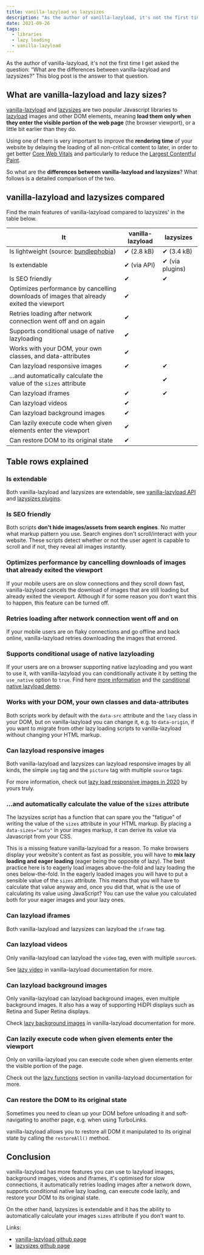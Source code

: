 ```yaml
---
title: vanilla-lazyload vs lazysizes
description: "As the author of vanilla-lazyload, it's not the first time I get asked the question: What are the differences between vanilla-lazyload and lazysizes? This blog post is the answer to that question."
date: 2021-09-26
tags:
  - libraries
  - lazy loading
  - vanilla-lazyload
---
```


As the author of vanilla-lazyload, it's not the first time I get asked the question: <q>What are the differences between vanilla-lazyload and lazysizes?</q> This blog post is the answer to that question.

## What are vanilla-lazyload and lazy sizes?

[vanilla-lazyload](https://github.com/verlok/vanilla-lazyload/) and [lazysizes](https://github.com/afarkas/lazysizes/) are two popular Javascript libraries to [lazyload](https://web.dev/lazy-loading/) images and other DOM elements, meaning <strong>load them only when they enter the visible portion of the web page</strong> (the browser viewport), or a little bit earlier than they do.

Using one of them is very important to improve the <strong>rendering time</strong> of your website by delaying the loading of all non-critical content to later, in order to get better [Core Web Vitals](https://web.dev/cwv) and particularly to reduce the [Largest Contentful Paint](https://web.dev/lcp).

So what are the <strong>differences between vanilla-lazyload and lazysizes</strong>? What follows is a detailed comparison of the two.

## vanilla-lazyload and lazysizes compared

Find the main features of vanilla-lazyload compared to lazysizes' in the table below.

| It                                                                                       | vanilla-lazyload | lazysizes       |
| ---------------------------------------------------------------------------------------- | ---------------- | --------------- |
| Is lightweight (source: [bundlephobia](https://bundlephobia.com/))                       | ✔ (2.8 kB)       | ✔ (3.4 kB)      |
| Is extendable                                                                            | ✔ (via API)      | ✔ (via plugins) |
| Is SEO friendly                                                                          | ✔                | ✔               |
| Optimizes performance by cancelling downloads of images that already exited the viewport | ✔                |                 |
| Retries loading after network connection went off and on again                           | ✔                |                 |
| Supports conditional usage of native lazyloading                                         | ✔                |                 |
| Works with your DOM, your own classes, and data-attributes                               | ✔                |                 |
| Can lazyload responsive images                                                           | ✔                | ✔               |
| ...and automatically calculate the value of the `sizes` attribute                        |                  | ✔               |
| Can lazyload iframes                                                                     | ✔                | ✔               |
| Can lazyload videos                                                                      | ✔                |                 |
| Can lazyload background images                                                           | ✔                |                 |
| Can lazily execute code when given elements enter the viewport                           | ✔                |                 |
| Can restore DOM to its original state                                                    | ✔                |                 |

## Table rows explained

### Is extendable

Both vanilla-lazyload and lazysizes are extendable, see [vanilla-lazyload API](https://www.github.com/verlok/vanilla-lazyload#-api) and [lazysizes plugins](https://github.com/aFarkas/lazysizes/tree/gh-pages/plugins).

### Is SEO friendly

Both scripts **don't hide images/assets from search engines**. No matter what markup pattern you use. Search engines don't scroll/interact with your website. These scripts detect whether or not the user agent is capable to scroll and if not, they reveal all images instantly.

### Optimizes performance by cancelling downloads of images that already exited the viewport

If your mobile users are on slow connections and they scroll down fast, vanilla-lazyload cancels the download of images that are still loading but already exited the viewport. Although if for some reason you don't want this to happen, this feature can be turned off.

### Retries loading after network connection went off and on

If your mobile users are on flaky connections and go offline and back online, vanilla-lazyload retries downloading the images that errored.

### Supports conditional usage of native lazyloading

If your users are on a browser supporting native lazyloading and you want to use it, with vanilla-lazyload you can conditionally activate it by setting the `use_native` option to `true`. Find here [more information](https://github.com/verlok/vanilla-lazyload#mixed-native-and-js-based-lazy-loading) and the [conditional native lazyload demo](https://www.andreaverlicchi.eu/vanilla-lazyload/demos/native_lazyload_conditional.html).

### Works with your DOM, your own classes and data-attributes

Both scripts work by default with the `data-src` attribute and the `lazy` class in your DOM, but on vanilla-lazyload you can change it, e.g. to `data-origin`, if you want to migrate from other lazy loading scripts to vanilla-lazyload without changing your HTML markup.

### Can lazyload responsive images

Both vanilla-lazyload and lazysizes can lazyload responsive images by all kinds, the simple `img` tag and the `picture` tag with multiple `source` tags.

For more information, check out [lazy load responsive images in 2020](https://www.andreaverlicchi.eu/lazy-load-responsive-images-in-2020-srcset-sizes-picture-webp/) by yours truly.

### ...and automatically calculate the value of the `sizes` attribute

The lazysizes script has a function that can spare you the "fatigue" of writing the value of the `sizes` attribute in your HTML markup. By placing a `data-sizes="auto"` in your images markup, it can derive its value via Javascript from your CSS.

This is a missing feature vanilla-lazyload for a reason. To make browsers display your website's content as fast as possible, you will have to <strong>mix lazy loading and eager loading</strong> (eager being the opposite of lazy). The best practice here is to eagerly load images above-the-fold and lazy loading the ones below-the-fold. In the eagerly loaded images you will have to put a sensible value of the `sizes` attribute. This means that you will have to calculate that value anyway and, once you did that, what is the use of calculating its value using JavaScript? You can use the value you calculated both for your eager images and your lazy ones.

### Can lazyload iframes

Both vanilla-lazyload and lazysizes can lazyload the `iframe` tag.

### Can lazyload videos

Only vanilla-lazyload can lazyload the `video` tag, even with multiple `source`s.

See [lazy video](https://github.com/verlok/vanilla-lazyload#lazy-video) in vanilla-lazyload documentation for more.

### Can lazyload background images

Only vanilla-lazyload can lazyload background images, even multiple background images. It also has a way of supporting HiDPI displays such as Retina and Super Retina displays.

Check [lazy background images](https://github.com/verlok/vanilla-lazyload#lazy-background-image) in vanilla-lazyload documentation for more.

### Can lazily execute code when given elements enter the viewport

Only on vanilla-lazyload you can execute code when given elements enter the visible portion of the page.

Check out the [lazy functions](https://www.github.com/verlok/vanilla-lazyload#lazy-functions) section in vanilla-lazyload documentation for more.

### Can restore the DOM to its original state

Sometimes you need to clean up your DOM before unloading it and soft-navigating to another page, e.g. when using TurboLinks.

vanilla-lazyload allows you to restore all DOM it manipulated to its original state by calling the `restoreAll()` method.

## Conclusion

vanilla-lazyload has more features you can use to lazyload images, background images, videos and iframes, it's optimised for slow connections, it automatically retries loading images after a network down, supports conditional native lazy loading, can execute code lazily, and restore your DOM to its original state.

On the other hand, lazysizes is extendable and it has the ability to automatically calculate your images `sizes` attribute if you don't want to.

Links:

- [vanilla-lazyload github page](https://github.com/verlok/vanilla-lazyload)
- [lazysizes github page](https://github.com/afarkas/lazysizes/)
